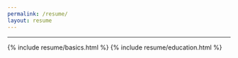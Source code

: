 ```yaml
---
permalink: /resume/
layout: resume
---
```


***


{% include resume/basics.html %}
{% include resume/education.html %}